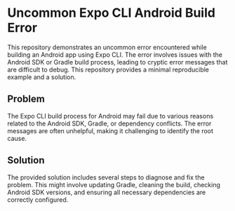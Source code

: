 # Uncommon Expo CLI Android Build Error

This repository demonstrates an uncommon error encountered while building an Android app using Expo CLI. The error involves issues with the Android SDK or Gradle build process, leading to cryptic error messages that are difficult to debug. This repository provides a minimal reproducible example and a solution.

## Problem
The Expo CLI build process for Android may fail due to various reasons related to the Android SDK, Gradle, or dependency conflicts. The error messages are often unhelpful, making it challenging to identify the root cause.

## Solution
The provided solution includes several steps to diagnose and fix the problem.  This might involve updating Gradle, cleaning the build, checking Android SDK versions, and ensuring all necessary dependencies are correctly configured.
